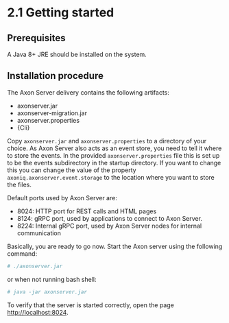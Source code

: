 # 2.1 Getting started

## Prerequisites

A Java 8+ JRE should be installed on the system.

## Installation procedure

The Axon Server delivery contains the following artifacts:

* axonserver.jar
* axonserver-migration.jar
* axonserver.properties
* {Cli}

Copy `axonserver.jar` and `axonserver.properties` to a directory of your choice. As Axon Server also acts as an event store, you need to tell it where to store the events. In the provided `axonserver.properties` file this is set up to be the events subdirectory in the startup directory. If you want to change this you can change the value of the property `axoniq.axonserver.event.storage` to the location where you want to store the files.

Default ports used by Axon Server are:

* 8024: HTTP port for REST calls and HTML pages
* 8124: gRPC port, used by applications to connect to Axon Server.
* 8224: Internal gRPC port, used by Axon Server nodes for internal communication

Basically, you are ready to go now. Start the Axon server using the following command:

```bash
# ./axonserver.jar
```

or when not running bash shell:

```bash
# java -jar axonserver.jar
```

To verify that the server is started correctly, open the page [http://localhost:8024](http://localhost:8024).

